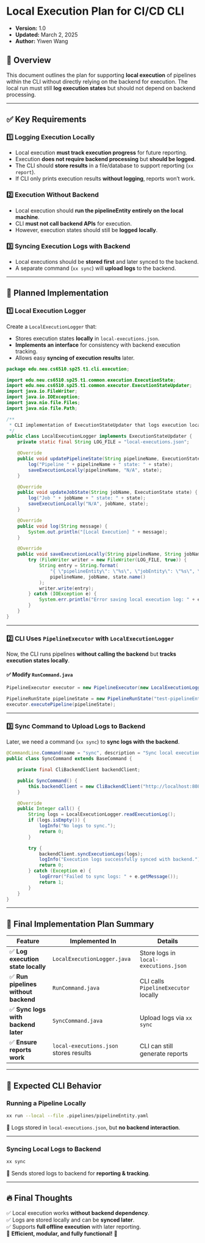 # Local Execution Plan for CI/CD CLI
- **Version:** 1.0
- **Updated:** March 2, 2025
- **Author:** Yiwen Wang

## 📌 Overview

This document outlines the plan for supporting **local execution** of pipelines within the CLI without directly relying on the backend for execution. The local run must still **log execution states** but should not depend on backend processing.

---

## ✅ **Key Requirements**

### **1️⃣ Logging Execution Locally**

- Local execution **must track execution progress** for future reporting.
- Execution **does not require backend processing** but **should be logged**.
- The CLI should **store results** in a file/database to support reporting (`xx report`).
- If CLI only prints execution results **without logging**, reports won’t work.

### **2️⃣ Execution Without Backend**

- Local execution should **run the pipelineEntity entirely on the local machine**.
- CLI **must not call backend APIs** for execution.
- However, execution states should still be **logged locally**.

### **3️⃣ Syncing Execution Logs with Backend**

- Local executions should be **stored first** and later synced to the backend.
- A separate command (`xx sync`) will **upload logs** to the backend.

---

## 🚀 **Planned Implementation**

### **1️⃣ Local Execution Logger**

Create a `LocalExecutionLogger` that:

- Stores execution states **locally** in `local-executions.json`.
- **Implements an interface** for consistency with backend execution tracking.
- Allows easy **syncing of execution results** later.

```java
package edu.neu.cs6510.sp25.t1.cli.execution;

import edu.neu.cs6510.sp25.t1.common.execution.ExecutionState;
import edu.neu.cs6510.sp25.t1.common.executor.ExecutionStateUpdater;
import java.io.FileWriter;
import java.io.IOException;
import java.nio.file.Files;
import java.nio.file.Path;

/**
 * CLI implementation of ExecutionStateUpdater that logs execution locally.
 */
public class LocalExecutionLogger implements ExecutionStateUpdater {
    private static final String LOG_FILE = "local-executions.json";

    @Override
    public void updatePipelineState(String pipelineName, ExecutionState state) {
        log("Pipeline " + pipelineName + " state: " + state);
        saveExecutionLocally(pipelineName, "N/A", state);
    }

    @Override
    public void updateJobState(String jobName, ExecutionState state) {
        log("Job " + jobName + " state: " + state);
        saveExecutionLocally("N/A", jobName, state);
    }

    @Override
    public void log(String message) {
        System.out.println("[Local Execution] " + message);
    }

    @Override
    public void saveExecutionLocally(String pipelineName, String jobName, ExecutionState state) {
        try (FileWriter writer = new FileWriter(LOG_FILE, true)) {
            String entry = String.format(
                "{ \"pipelineEntity\": \"%s\", \"jobEntity\": \"%s\", \"state\": \"%s\" }\n",
                pipelineName, jobName, state.name()
            );
            writer.write(entry);
        } catch (IOException e) {
            System.err.println("Error saving local execution log: " + e.getMessage());
        }
    }
}
```

---

### **2️⃣ CLI Uses `PipelineExecutor` with `LocalExecutionLogger`**

Now, the CLI runs pipelines **without calling the backend** but **tracks execution states locally**.

#### ✅ **Modify `RunCommand.java`**

```java
PipelineExecutor executor = new PipelineExecutor(new LocalExecutionLogger());

PipelineRunState pipelineState = new PipelineRunState("test-pipelineEntity");
executor.executePipeline(pipelineState);
```

---

### **3️⃣ Sync Command to Upload Logs to Backend**

Later, we need a command (`xx sync`) to **sync logs with the backend**.

```java
@CommandLine.Command(name = "sync", description = "Sync local execution logs to backend")
public class SyncCommand extends BaseCommand {

    private final CliBackendClient backendClient;

    public SyncCommand() {
        this.backendClient = new CliBackendClient("http://localhost:8080");
    }

    @Override
    public Integer call() {
        String logs = LocalExecutionLogger.readExecutionLog();
        if (logs.isEmpty()) {
            logInfo("No logs to sync.");
            return 0;
        }

        try {
            backendClient.syncExecutionLogs(logs);
            logInfo("Execution logs successfully synced with backend.");
            return 0;
        } catch (Exception e) {
            logError("Failed to sync logs: " + e.getMessage());
            return 1;
        }
    }
}
```

---

## 📌 **Final Implementation Plan Summary**

| **Feature**                         | **Implemented In**                     | **Details**                           |
| ----------------------------------- | -------------------------------------- | ------------------------------------- |
| ✅ **Log execution state locally**   | `LocalExecutionLogger.java`            | Store logs in `local-executions.json` |
| ✅ **Run pipelines without backend** | `RunCommand.java`                      | CLI calls `PipelineExecutor` locally  |
| ✅ **Sync logs with backend later**  | `SyncCommand.java`                     | Upload logs via `xx sync`             |
| ✅ **Ensure reports work**           | `local-executions.json` stores results | CLI can still generate reports        |

---

## 🎯 **Expected CLI Behavior**

### **Running a Pipeline Locally**

```sh
xx run --local --file .pipelines/pipelineEntity.yaml
```

📌 Logs stored in `local-executions.json`, but **no backend interaction**.

---

### **Syncing Local Logs to Backend**

```sh
xx sync
```

📌 Sends stored logs to backend for **reporting & tracking**.

---

## 🔥 **Final Thoughts**

✅ Local execution works **without backend dependency**.  
✅ Logs are stored locally and can be **synced later**.  
✅ Supports **full offline execution** with later reporting.  
🚀 **Efficient, modular, and fully functional!** 🎯
